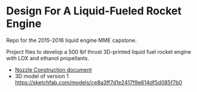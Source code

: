 # Design For A Liquid-Fueled Rocket Engine

Repo for the 2015-2016 liquid engine MME capstone.

Project files to develop a 500 lbf thrust 3D-printed liquid fuel rocket engine with LOX and ethanol propellants. 


* [Nozzle Construction document](https://nbviewer.jupyter.org/github/psas/liquid-engine-capstone-2015/blob/master/Nozzle_Construction/LFRE.ipynb)
* 3D model of version 1 <https://sketchfab.com/models/ce8a3ff7d1e2417f9e614df5d085f7b0>
